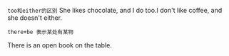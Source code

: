 `too和either的区别`  She likes chocolate, and I do too.I don't like coffee, and she doesn't either.

`there+be 表示某处有某物`

There is an open book on the table.